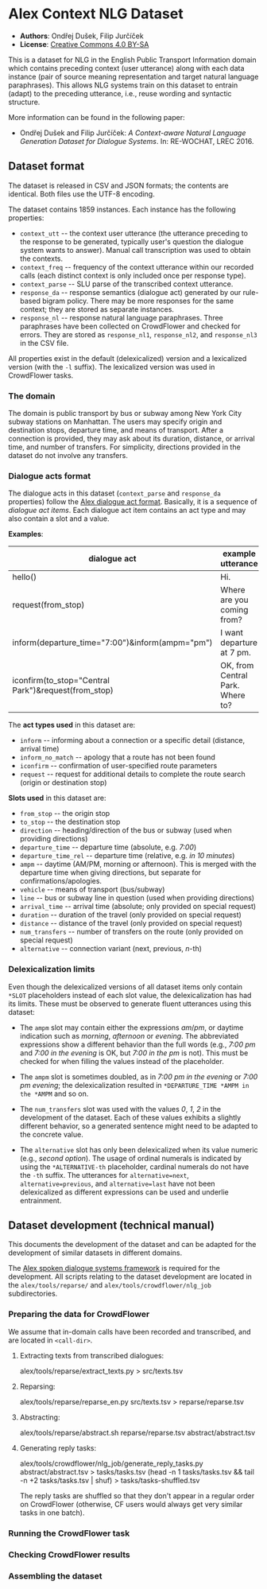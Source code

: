 
Alex Context NLG Dataset
========================

* **Authors**: Ondřej Dušek, Filip Jurčíček
* **License**: [Creative Commons 4.0 BY-SA](https://creativecommons.org/licenses/by-sa/4.0/)

This is a dataset for NLG in the English Public Transport Information domain which contains 
preceding context (user utterance) along with each data instance (pair of source meaning 
representation and target natural language paraphrases). This allows NLG systems train on this 
dataset to entrain (adapt) to the preceding utterance, i.e., reuse wording and syntactic structure.

More information can be found in the following paper:

* Ondřej Dušek and Filip Jurčíček: *A Context-aware Natural Language Generation Dataset for 
    Dialogue Systems*. In: RE-WOCHAT, LREC 2016.


Dataset format
--------------

The dataset is released in CSV and JSON formats; the contents are identical. Both files use the 
UTF-8 encoding.

The dataset contains 1859 instances. Each instance has the following properties:

* `context_utt` -- the context user utterance (the utterance preceding to the response to be 
    generated, typically user's question the dialogue system wants to answer). Manual call 
    transcription was used to obtain the contexts.
* `context_freq` -- frequency of the context utterance within our recorded calls (each distinct 
    context is only included once per response type).
* `context_parse` -- SLU parse of the transcribed context utterance.
* `response_da` -- response semantics (dialogue act) generated by our rule-based bigram policy. 
    There may be more responses for the same context; they are stored as separate instances.
* `response_nl` -- response natural language paraphrases. Three paraphrases have been collected on 
    CrowdFlower and checked for errors. They are stored as `response_nl1`, `response_nl2`, 
    and `response_nl3` in the CSV file.

All properties exist in the default (delexicalized) version and a lexicalized version (with the `-l`
suffix). The lexicalized version was used in CrowdFlower tasks.

### The domain ###

The domain is public transport by bus or subway among New York City subway stations
on Manhattan. The users may specify origin and destination stops, departure time, and means of
transport. After a connection is provided, they may ask about its duration, distance, or arrival 
time, and number of transfers. For simplicity, directions provided in the dataset do not involve
any transfers.

### Dialogue acts format ###

The dialogue acts in this dataset (`context_parse` and `response_da` properties) follow the [Alex
dialogue act format](https://github.com/UFAL-DSG/alex/blob/master/alex/doc/ufal-dialogue-acts.rst).
Basically, it is a sequence of *dialogue act items*. Each dialogue act item contains an act type
and may also contain a slot and a value.

**Examples**:

| dialogue act                                        | example utterance                 |
| ----------------------------------------------------|-----------------------------------|
| hello()                                             | Hi.                               |
| request(from_stop)                                  | Where are you coming from?        |
| inform(departure_time="7:00")&inform(ampm="pm")     | I want departure at 7 pm.         |
| iconfirm(to_stop="Central Park")&request(from_stop) | OK, from Central Park. Where to?  |

The **act types used** in this dataset are:
* `inform` -- informing about a connection or a specific detail (distance, arrival time)
* `inform_no_match` -- apology that a route has not been found
* `iconfirm` -- confirmation of user-specified route parameters
* `request` -- request for additional details to complete the route search (origin or destination 
    stop)

**Slots used** in this dataset are:
* `from_stop` -- the origin stop
* `to_stop` -- the destination stop
* `direction` -- heading/direction of the bus or subway (used when providing directions)
* `departure_time` -- departure time (absolute, e.g. *7:00*)
* `departure_time_rel` -- departure time (relative, e.g. *in 10 minutes*)
* `ampm` -- daytime (AM/PM, morning or afternoon). This is merged with the departure time when
    giving directions, but separate for confirmations/apologies.
* `vehicle` -- means of transport (bus/subway)
* `line` -- bus or subway line in question (used when providing directions)
* `arrival_time` -- arrival time (absolute; only provided on special request)
* `duration` -- duration of the travel (only provided on special request)
* `distance` -- distance of the travel (only provided on special request)
* `num_transfers` -- number of transfers on the route (only provided on special request)
* `alternative` -- connection variant (next, previous, *n*-th)

### Delexicalization limits ###

Even though the delexicalized versions of all dataset items only contain `*SLOT` placeholders 
instead of each slot value, the delexicalization has had its limits. These must be observed to 
generate fluent utterances using this dataset:

* The `ampm` slot may contain either the expressions *am*/*pm*, or daytime indication such as 
    *morning*, *afternoon* or *evening*. The abbreviated expressions show a different behavior
    than the full words (e.g., *7:00 pm* and *7:00 in the evening* is OK, but *7:00 in the pm* 
    is not). This must be checked for when filling the values instead of the placeholder.

* The `ampm` slot is sometimes doubled, as in *7:00 pm in the evening* or *7:00 pm evening*;
    the delexicalization resulted in `*DEPARTURE_TIME *AMPM in the *AMPM` and so on.

* The `num_transfers` slot was used with the values *0*, *1*, *2* in the development of the 
    dataset. Each of these values exhibits a slightly different behavior, so a generated sentence
    might need to be adapted to the concrete value.

* The `alternative` slot has only been delexicalized when its value numeric (e.g., 
    *second option*). The usage of ordinal numerals is indicated by using the `*ALTERNATIVE-th` 
    placeholder, cardinal numerals do not have the `-th` suffix. 
    The utterances for `alternative=next`, `alternative=previous`, and `alternative=last` have 
    not been delexicalized as different expressions can be used and underlie entrainment.


Dataset development (technical manual)
--------------------------------------

This documents the development of the dataset and can be adapted for the development of similar
datasets in different domains.

The [Alex spoken dialogue systems framework](https://github.com/UFAL-DSG/alex) is required for the 
development. All scripts relating to the dataset development are located in the 
`alex/tools/reparse/` and `alex/tools/crowdflower/nlg_job` subdirectories.

### Preparing the data for CrowdFlower ###

We assume that in-domain calls have been recorded and transcribed, and are located in `<call-dir>`.

1) Extracting texts from transcribed dialogues:

    alex/tools/reparse/extract_texts.py <call-dir> > src/texts.tsv

2) Reparsing:

    alex/tools/reparse/reparse_en.py src/texts.tsv > reparse/reparse.tsv

3) Abstracting:

    alex/tools/reparse/abstract.sh reparse/reparse.tsv abstract/abstract.tsv

4) Generating reply tasks:

    alex/tools/crowdflower/nlg_job/generate_reply_tasks.py abstract/abstract.tsv > tasks/tasks.tsv
    (head -n 1 tasks/tasks.tsv && tail -n +2 tasks/tasks.tsv | shuf) > tasks/tasks-shuffled.tsv

   The reply tasks are shuffled so that they don't appear in a regular order on CrowdFlower
   (otherwise, CF users would always get very similar tasks in one batch).

### Running the CrowdFlower task ###



### Checking CrowdFlower results ###

### Assembling the dataset ###


